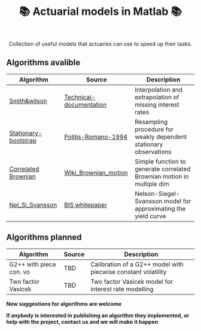 <h1 align="center" style="border-botom: none">
  <b>📚 Actuarial models in Matlab 📚
  </b>
</h1>

</br>

<p align="center">
    Collection of useful models that actuaries can use to speed up their tasks. 
</p>

## Algorithms avalible

| Algorithm              | Source                              | Description                                                           |
| ---------------------- | ----------------------------------- | --------------------------------------------------------------------- |
| [Smith&wilson]         | [Technical-documentation]           | Interpolation and extrapolation of missing interest rates             |
| [Stationary-bootstrap] | [Politis-Romano-1994]               | Resampling procedure for weakly dependent stationary observations     |
| [Correlated Brownian]  | [Wiki_Brownian_motion]              | Simple function to generate correlated Brownian motion in multiple dim|
| [Nel_Si_Svansson]      | [BIS whitepaper]                    | Nelson-Siegel-Svansson model for approximating the yield curve        |

[Smith&wilson]: https://github.com/qnity/insurance_matlab/tree/main/smith%26wilson
[Technical-documentation]: https://www.eiopa.europa.eu/sites/default/files/risk_free_interest_rate/12092019-technical_documentation.pdf
[Stationary-bootstrap]: https://github.com/qnity/insurance_matlab/tree/main/stationary-bootstrap
[Politis-Romano-1994]: https://www.researchgate.net/publication/254287565_The_Stationary_Bootstrap
[Correlated Brownian]: https://github.com/qnity/insurance_matlab/tree/main/correlated_brownian_motion
[Wiki_Brownian_motion]: https://en.wikipedia.org/wiki/Brownian_motion
[Nel_Si_Svansson]: https://github.com/qnity/insurance_matlab/tree/main/NelsonSiegelSvansson
[BIS whitepaper]: https://www.bis.org/publ/bppdf/bispap25l.pdf

## Algorithms planned

| Algorithm              | Source                              | Description                                                           |
| ---------------------- | ----------------------------------- | --------------------------------------------------------------------- |
| G2++ with piece con. vo| TBD                                 | Calibration of a G2++ model with piecwise constant volatility         |
| Two factor Vasicek     | TBD                                 | Two factor Vasicek model for interest rate modelling                  |


<b> New suggestions for algorithms are welcome </b>


<b>If anybody is interested in publishing an algorithm they implemented, or help with the project, contact us and we will make it happen </b>
